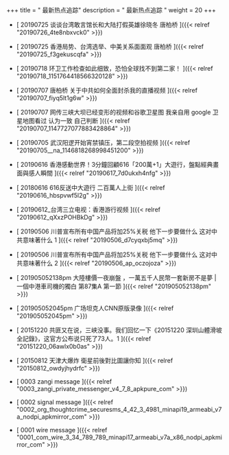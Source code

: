+++
title = "  最新热点追踪"
description = "  最新热点追踪  "
weight = 20
+++



* [  20190725 谈谈台湾敢言馆长和大陆打假英雄徐晓冬 唐柏桥  ]({{< relref "20190726_4te8nbxvck0" >}})


* [  20190725 香港局势、台湾选举、中美关系面面观 唐柏桥  ]({{< relref "20190725_f3gekuscqfa" >}})


* [  20190718 环卫工作检查如此细致，恐怕全球找不到第二家！ ]({{< relref "20190718_1151764418566320128" >}})


* [  20190707 唐柏桥 关于中共如何全面封杀我的直播视频  ]({{< relref "20190707_fiyq5lt1g6w" >}})


* [  20190707 网传三峡大坝已经变形的视频和谷歌卫星图 我亲自用 google 卫星地图看过 认为一致 自己判断  ]({{< relref "20190707_1147727077883428864" >}})


* [  20190705 武汉阳逻开始宵禁镇压，第二段空拍视频 ]({{< relref "20190705__na_1146818268998451200" >}})


* [  20190616 香港感動世界！3分鐘回顧616「200萬+1」大遊行，盤點經典畫面與感人瞬間 ]({{< relref "20190617_7d0ukxh4nfg" >}})


* [  20180616 616反送中大遊行 二百萬人上街  ]({{< relref "20190616_hbspvwf5l2g" >}})


* [  20190612_台湾三立电视：香港游行视频  ]({{< relref "20190612_qXxzPOHBkDg" >}})


* [  20190506 川普宣布所有中国产品将加25%关税 他下一步要做什么 这对中共意味著什么 1 ]({{< relref "20190506_d7cyqxbj5mq" >}})


* [  20190506 川普宣布所有中国产品将加25%关税 他下一步要做什么 这对中共意味著什么 2 ]({{< relref "20190506_ap_oczojoza" >}})


* [  201905052138pm  大陸樓價一夜崩盤 ，一萬五千人民幣一套新房不是夢 | 一個中港車司機的獨白 第87集A 第一節 ]({{< relref "201905052138pm" >}})


* [  201905052045pm 广场坦克人CNN原版录像  ]({{< relref "201905052045pm" >}})


* [  20151220 共匪又在说，三峡没事。我们回忆一下《20151220 深圳山體滑坡全記錄》，这官方公布说只死了73人。1 ]({{< relref "20151220_06awlx0b0as" >}})


* [  20150812 天津大爆炸 衛星前後對比圖讓你知  ]({{< relref "20150812_owdyjhydrfc" >}})


* [  0003 zangi message  ]({{< relref "0003_zangi_private_messenger_v4_7_8_apkpure_com" >}})


* [  0002 signal message  ]({{< relref "0002_org_thoughtcrime_securesms_4_42_3_4981_minapi19_armeabi_v7a_nodpi_apkmirror_com" >}})


* [  0001 wire message  ]({{< relref "0001_com_wire_3_34_789_789_minapi17_armeabi_v7a_x86_nodpi_apkmirror_com" >}})


